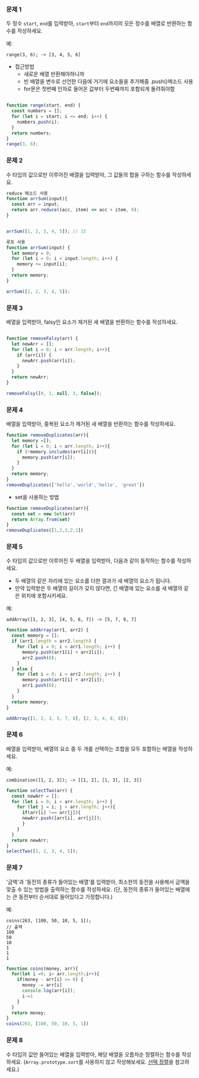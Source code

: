 ### 문제 1

두 정수 `start`, `end`를 입력받아, `start`부터 `end`까지의 모든 정수를 배열로 반환하는 함수를 작성하세요.

예:
```
range(3, 6); -> [3, 4, 5, 6]
```

* 접근방법
  + 새로운 배열 반환해야하니까 
  + 빈 배열을 변수로 선언한 다음에 거기에 요소들을 추가해줌 .push()메소드 사용
  + for문은 첫번째 인자로 들어온 값부터 두번째까지 포함되게 돌려줘야함

```js

function range(start, end) {
  const numbers = [];
  for (let i = start; i <= end; i++) {
    numbers.push(i);
  }
  return numbers;
}
range(3, 6); 
```

### 문제 2

수 타입의 값으로만 이루어진 배열을 입력받아, 그 값들의 합을 구하는 함수를 작성하세요.

```js
reduce 메소드 사용
function arrSum(input){
  const arr = input;
  return arr.reduce((acc, item) => acc + item, 0);
}


arrSum([1, 2, 3, 4, 5]); // 15
```

```js
루프 사용
function arrSum(input) {
  let memory = 0;
  for (let i = 0; i < input.length; i++) {
    memory += input[i];
  }
  return memory;
}

arrSum([1, 2, 3, 4, 5]);
```

### 문제 3

배열을 입력받아, falsy인 요소가 제거된 새 배열을 반환하는 함수를 작성하세요.

```js

function removeFalsy(arr) {
  let newArr = [];
  for (let i = 0; i < arr.length; i++){
    if (arr[i]) {
      newArr.push(arr[i]);
    }
  }
  return newArr;
}

removeFalsy([0, 1, null, 3, false]);
```

### 문제 4

배열을 입력받아, 중복된 요소가 제거된 새 배열을 반환하는 함수를 작성하세요.

```js
function removeDuplicates(arr){
  let memory =[];
  for (let i = 0; i < arr.length; i++){
    if (!memory.includes(arr[i])){
      memory.push(arr[i]);
    }
  }
  return memory;
}
removeDuplicates(['hello','world','hello', 'great'])
```

* set을 사용하는 방법

```js
function removeDuplicates(arr){
  const set = new Set(arr)
  return Array.from(set)
}
removeDuplicates([1,2,3,2,1])
```


### 문제 5

수 타입의 값으로만 이루어진 두 배열을 입력받아, 다음과 같이 동작하는 함수를 작성하세요.
- 두 배열의 같은 자리에 있는 요소를 더한 결과가 새 배열의 요소가 됩니다.
- 만약 입력받은 두 배열의 길이가 갖지 않다면, 긴 배열에 있는 요소를 새 배열의 같은 위치에 포함시키세요.

예:
```
addArray([1, 2, 3], [4, 5, 6, 7]) -> [5, 7, 9, 7]
```


```js
function addArray(arr1, arr2) {
  const memory = [];
  if (arr1.length > arr2.length) {
    for (let i = 0; i < arr1.length; i++) {
      memory.push(arr1[i] + arr2[i]);
      arr2.push(0);
    }
  } else {
    for (let i = 0; i < arr2.length; i++) {
      memory.push(arr1[i] + arr2[i]);
      arr1.push(0);
    }
  }
  return memory;
}

addArray([1, 2, 3, 5, 7, 8], [2, 3, 4, 8, 8]);
```

### 문제 6

배열을 입력받아, 배열의 요소 중 두 개를 선택하는 조합을 모두 포함하는 배열을 작성하세요.

예:
```
combination([1, 2, 3]); -> [[1, 2], [1, 3], [2, 3]]
```

```js
function selectTwo(arr) {
  const newArr = [];
  for (let i = 0; i < arr.length; i++) {
    for (let j = i; j < arr.length; j++){
      if(arr[i] !== arr[j]){
      newArr.push([arr[i], arr[j]]);
      }
    }
  }
  return newArr;
}
selectTwo([1, 2, 3, 4, 5]);
```

### 문제 7

'금액'과 '동전의 종류가 들어있는 배열'를 입력받아, 최소한의 동전을 사용해서 금액을 맞출 수 있는 방법을 출력하는 함수를 작성하세요.
(단, 동전의 종류가 들어있는 배열에는 큰 동전부터 순서대로 들어있다고 가정합니다.)

예:
```
coins(263, [100, 50, 10, 5, 1]);
// 출력
100
50
10
1
1
1
```

```js
function coins(money, arr){
  for(let i =0; i< arr.length;i++){
    if(money - arr[i] >= 0) {
      money -= arr[i]
      console.log(arr[i]);
      i-=1
    } 
  }
  return money;
}
coins(263, [100, 50, 10, 5, 1])
```

### 문제 8

수 타입의 값만 들어있는 배열을 입력받아, 해당 배열을 오름차순 정렬하는 함수를 작성하세요. (`Array.prototype.sort`를 사용하지 않고 작성해보세요. [선택 정렬](https://ko.wikipedia.org/wiki/%EC%84%A0%ED%83%9D_%EC%A0%95%EB%A0%AC)을 참고하세요.)
